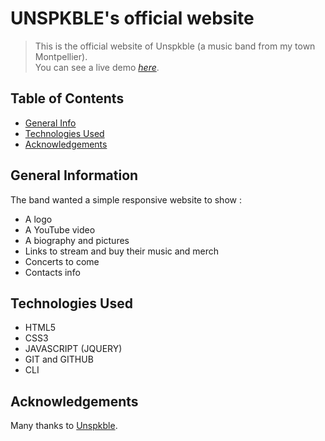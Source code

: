 # UNSPKBLE's official website
> This is the official website of Unspkble (a music band from my town Montpellier).</br>
> You can see a live demo [_here_](https://flohallet.github.io/unspkble/).

## Table of Contents
* [General Info](#general-information)
* [Technologies Used](#technologies-used)
* [Acknowledgements](#acknowledgements)


## General Information
The band wanted a simple responsive website to show :
- A logo
- A YouTube video
- A biography and pictures
- Links to stream and buy their music and merch
- Concerts to come
- Contacts info


## Technologies Used
- HTML5
- CSS3
- JAVASCRIPT (JQUERY)
- GIT and GITHUB
- CLI

## Acknowledgements
Many thanks to [Unspkble](https://www.unspkble.net).